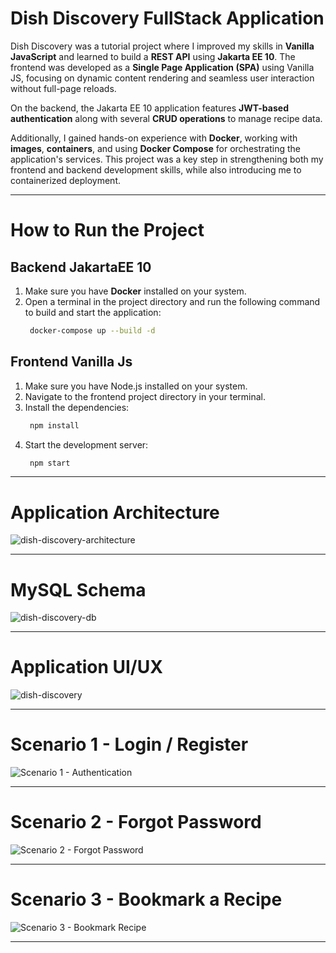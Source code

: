 # Dish Discovery FullStack Application

Dish Discovery was a tutorial project where I improved my skills in **Vanilla JavaScript** and learned to build a **REST API** using **Jakarta EE 10**. The frontend was developed as a **Single Page Application (SPA)** using Vanilla JS, focusing on dynamic content rendering and seamless user interaction without full-page reloads.

On the backend, the Jakarta EE 10 application features **JWT-based authentication** along with several **CRUD operations** to manage recipe data.

Additionally, I gained hands-on experience with **Docker**, working with **images**, **containers**, and using **Docker Compose** for orchestrating the application's services. This project was a key step in strengthening both my frontend and backend development skills, while also introducing me to containerized deployment.

---

# How to Run the Project
## Backend JakartaEE 10
1. Make sure you have **Docker** installed on your system.
2. Open a terminal in the project directory and run the following command to build and start the application:
   ```bash 
    docker-compose up --build -d
   ```
## Frontend Vanilla Js
1. Make sure you have Node.js installed on your system.
2. Navigate to the frontend project directory in your terminal.
3. Install the dependencies:
   ```bash 
    npm install
   ```
4. Start the development server:
   ```bash 
    npm start
   ```
---
# Application Architecture

![dish-discovery-architecture](https://github.com/user-attachments/assets/86238236-919e-4aa7-a4cf-b71f3e786dda)

---

# MySQL Schema

![dish-discovery-db](https://github.com/user-attachments/assets/fe595860-c490-4082-9e68-4c45135ebdfb)

---

# Application UI/UX

![dish-discovery](https://github.com/user-attachments/assets/f141a13e-9a86-4520-80cc-387a1c6a20bd)

---

# Scenario 1 - Login / Register

![Scenario 1 - Authentication](https://github.com/user-attachments/assets/1c5fc8d3-967a-4f27-81ba-6fb51630fdd3)

---
# Scenario 2 - Forgot Password

![Scenario 2 - Forgot Password](https://github.com/user-attachments/assets/e5718a4b-2234-4294-a2f9-5b611f6a653d)

---
# Scenario 3 - Bookmark a Recipe

![Scenario 3 - Bookmark Recipe](https://github.com/user-attachments/assets/a4714f6a-9f21-40d7-9a66-2f25b2c7f46b)

---
